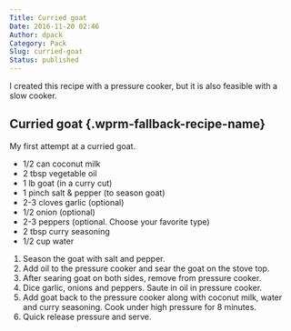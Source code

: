 ```yaml
---
Title: Curried goat
Date: 2016-11-20 02:46
Author: dpack
Category: Pack
Slug: curried-goat
Status: published
---
```


I created this recipe with a pressure cooker, but it is also feasible with a slow cooker. <!--WPRM Recipe 108-->

<div class="wprm-fallback-recipe">

Curried goat {.wprm-fallback-recipe-name}
------------

My first attempt at a curried goat.

<div class="wprm-fallback-recipe-ingredients">

-   1/2 can coconut milk
-   2 tbsp vegetable oil
-   1 lb goat (in a curry cut)
-   1 pinch salt & pepper (to season goat)
-   2-3 cloves garlic (optional)
-   1/2 onion (optional)
-   2-3 peppers (optional. Choose your favorite type)
-   2 tbsp curry seasoning
-   1/2 cup water

</div>

<div class="wprm-fallback-recipe-instructions">

1.  Season the goat with salt and pepper.
2.  Add oil to the pressure cooker and sear the goat on the stove top.
3.  After searing goat on both sides, remove from pressure cooker.
4.  Dice garlic, onions and peppers. Saute in oil in pressure cooker.
5.  Add goat back to the pressure cooker along with coconut milk, water and curry seasoning. Cook under high pressure for 8 minutes.
6.  Quick release pressure and serve.

</div>

<div class="wprm-fallback-recipe-notes">

</div>

</div>

<!--End WPRM Recipe-->
